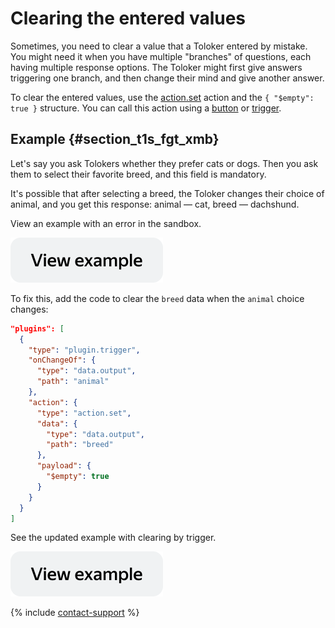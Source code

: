 # Clearing the entered values

Sometimes, you need to clear a value that a Toloker entered by mistake. You might need it when you have multiple "branches" of questions, each having multiple response options. The Toloker might first give answers triggering one branch, and then change their mind and give another answer.

To clear the entered values, use the [action.set](../reference/action.set.md) action and the `{ "$empty": true }` structure. You can call this action using a [button](../reference/view.action-button.md) or [trigger](../reference/plugin.trigger.md).

## Example {#section_t1s_fgt_xmb}

Let's say you ask Tolokers whether they prefer cats or dogs. Then you ask them to select their favorite breed, and this field is mandatory.

It's possible that after selecting a breed, the Toloker changes their choice of animal, and you get this response: animal — cat, breed — dachshund.

View an example with an error in the sandbox.

[![image](../_images/buttons/view-example.svg)](https://ya.cc/t/aAJnNM8e3YurhR)

To fix this, add the code to clear the `breed` data when the `animal` choice changes:

```json
"plugins": [
  {
    "type": "plugin.trigger",
    "onChangeOf": {
      "type": "data.output",
      "path": "animal"
    },
    "action": {
      "type": "action.set",
      "data": {
        "type": "data.output",
        "path": "breed"
      },
      "payload": {
        "$empty": true
      }
    }
  }
]
```

See the updated example with clearing by trigger.

[![image](../_images/buttons/view-example.svg)](https://ya.cc/t/ze4fI8sW3YurwS)

{% include [contact-support](../_includes/contact-support.md) %}